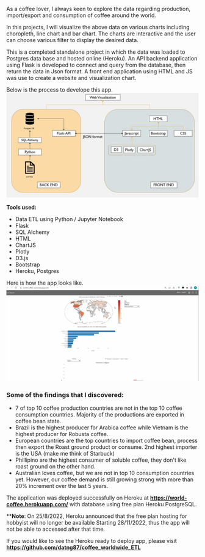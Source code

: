 As a coffee lover, I always keen to explore the data regarding production, import/export and consumption of coffee around the world.

In this projects, I will visualize the above data on various charts including choropleth, line chart and bar chart. The charts are interactive and the user can choose various filter to display the desired data.

This is a completed standalone project in which the data was loaded to Postgres data base and hosted online (Heroku). An API backend application using Flask is developed to connect and query from the database, then return the data in Json format. A front end application using HTML and JS was use to create a website and visualization chart.

Below is the process to develope this app.
![alt text](images/process.jpg)

**Tools used:**
- Data ETL using Python / Jupyter Notebook
- Flask
- SQL Alchemy
- HTML
- ChartJS
- Plotly
- D3.js
- Bootstrap
- Heroku, Postgres

Here is how the app looks like.
![alt text](images/project2.gif)

### Some of the findings that I discovered:
- 7 of top 10 coffee production countries are not in the top 10 coffee consumption countries. Majority of the productions are exported in coffee bean state. 
- Brazil is the highest producer for Arabica coffee while Vietnam is the highest producer for Robusta coffee.
- European countries are the top countries to import coffee bean, process then export the Roast ground product or consume. 2nd highest importer is the USA (make me think of Starbuck)
- Phillipino are the highest consumer of soluble coffee, they don't like roast ground on the other hand.
- Australian loves coffee, but we are not in top 10 consumption countries yet. However, our coffee demand is still growing strong with more than 20% increment over the last 5 years.

The application was deployed successfully on Heroku at **https://world-coffee.herokuapp.com/** with database using free plan Heroku PostgreSQL. 

****Note**: On 25/8/2022, Heroku announced that the free plan hosting for hobbyist will no longer be available Starting 28/11/2022, thus the app will not be able to accessed after that time.

If you would like to see the Heroku ready to deploy app, please visit **https://github.com/datng87/coffee_worldwide_ETL**
